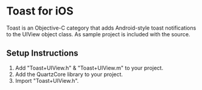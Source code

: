 Toast for iOS
=============
Toast is an Objective-C category that adds Android-style toast notifications to the UIView object class. As sample project is included with the source.


Setup Instructions
------------------
1. Add "Toast+UIView.h" & "Toast+UIView.m" to your project.
2. Add the QuartzCore library to your project.
3. Import "Toast+UIView.h".